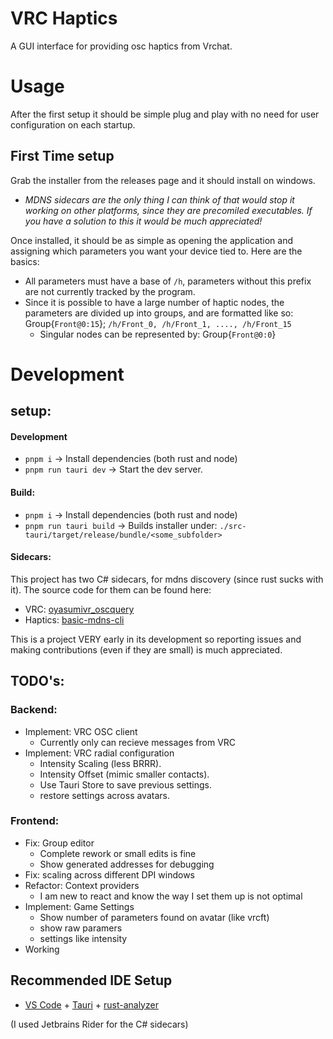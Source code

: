 # VRC Haptics

A GUI interface for providing osc haptics from Vrchat.

# Usage

After the first setup it should be simple plug and play with no need for user configuration on each startup.

## First Time setup

Grab the installer from the releases page and it should install on windows.

- _MDNS sidecars are the only thing I can think of that would stop it working on other platforms, since they are precomiled executables. If you have a solution to this it would be much appreciated!_

Once installed, it should be as simple as opening the application and assigning which parameters you want your device tied to. Here are the basics:

- All parameters must have a base of `/h`, parameters without this prefix are not currently tracked by the program.
- Since it is possible to have a large number of haptic nodes, the parameters are divided up into groups, and are formatted like so: Group{`Front@0:15`}; `/h/Front_0, /h/Front_1, ...., /h/Front_15`
  - Singular nodes can be represented by: Group{`Front@0:0`}

# Development

## setup:
#### Development
- `pnpm i` -> Install dependencies (both rust and node)
- `pnpm run tauri dev` -> Start the dev server. 

#### Build:
- `pnpm i` -> Install dependencies (both rust and node)
- `pnpm run tauri build` -> Builds installer under: `./src-tauri/target/release/bundle/<some_subfolder>`

#### Sidecars:
This project has two C# sidecars, for mdns discovery (since rust sucks with it). 
The source code for them can be found here:
 - VRC: [oyasumivr_oscquery](https://github.com/Raphiiko/oyasumivr_oscquery/tree/main/src-mdns-sidecar)
 - Haptics: [basic-mdns-cli](https://github.com/virtuallyaverage/basic-mdns-cli)

This is a project VERY early in its development so reporting issues and making contributions (even if they are small) is much appreciated.

## TODO's:

### Backend:
- Implement: VRC OSC client
    - Currently only can recieve messages from VRC
- Implement: VRC radial configuration
  - Intensity Scaling (less BRRR).
  - Intensity Offset (mimic smaller contacts).
  - Use Tauri Store to save previous settings.
  - restore settings across avatars.

### Frontend:

- Fix: Group editor
  - Complete rework or small edits is fine
  - Show generated addresses for debugging
- Fix: scaling across different DPI windows
- Refactor: Context providers
    - I am new to react and know the way I set them up is not optimal
- Implement: Game Settings
  - Show number of parameters found on avatar (like vrcft)
  - show raw paramers
  - settings like intensity
- Working 

## Recommended IDE Setup

- [VS Code](https://code.visualstudio.com/) + [Tauri](https://marketplace.visualstudio.com/items?itemName=tauri-apps.tauri-vscode) + [rust-analyzer](https://marketplace.visualstudio.com/items?itemName=rust-lang.rust-analyzer)

(I used Jetbrains Rider for the C# sidecars)